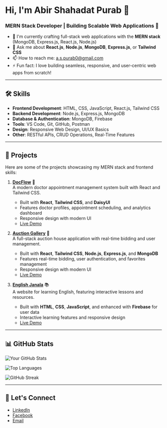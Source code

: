 # Hi, I'm Abir Shahadat Purab 👋

### MERN Stack Developer | Building Scalable Web Applications 🚀

- 🌱 I'm currently crafting full-stack web applications with the **MERN stack** (MongoDB, Express.js, React.js, Node.js)
- 💬 Ask me about **React.js**, **Node.js**, **MongoDB**, **Express.js**, or **Tailwind CSS**
- 📫 How to reach me: [a.s.purab0@gmail.com](mailto:a.s.purab0@gmail.com)
- ⚡ Fun fact: I love building seamless, responsive, and user-centric web apps from scratch!

---

## 🛠️ Skills

- **Frontend Development**: HTML, CSS, JavaScript, React.js, Tailwind CSS
- **Backend Development**: Node.js, Express.js, MongoDB
- **Database & Authentication**: MongoDB, Firebase
- **Tools**: VS Code, Git, GitHub, Postman
- **Design**: Responsive Web Design, UI/UX Basics
- **Other**: RESTful APIs, CRUD Operations, Real-Time Features

---

## 🚀 Projects

Here are some of the projects showcasing my MERN stack and frontend skills:

1. **[DocFlow](https://github.com/Purab2001/DocFlow)** 🏥  
   A modern doctor appointment management system built with React and Tailwind CSS.

   - Built with **React**, **Tailwind CSS**, and **DaisyUI**
   - Features doctor profiles, appointment scheduling, and analytics dashboard
   - Responsive design with modern UI
   - [Live Demo](https://doc-flow.netlify.app/)

2. **[Auction Gallery](https://github.com/Purab2001/Auction-Gallery)** 💸  
   A full-stack auction house application with real-time bidding and user management.

   - Built with **React**, **Tailwind CSS**, **Node.js**, **Express.js**, and **MongoDB**
   - Features real-time bidding, user authentication, and favorites management
   - Responsive design with modern UI
   - [Live Demo](https://a-g-purab.netlify.app/)

3. **[English Janala](https://github.com/Purab2001/English_Janala)** 📚  
   A website for learning English, featuring interactive lessons and resources.

   - Built with **HTML**, **CSS**, **JavaScript**, and enhanced with **Firebase** for user data
   - Interactive learning features and responsive design
   - [Live Demo](https://purab2001.github.io/English_Janala)

---

## 📊 GitHub Stats

![Your GitHub Stats](https://github-readme-stats.vercel.app/api?username=Purab2001&show_icons=true&theme=radical)

![Top Languages](https://github-readme-stats.vercel.app/api/top-langs/?username=Purab2001&layout=compact&theme=radical)

![GitHub Streak](https://github-readme-streak-stats.herokuapp.com/?user=Purab2001&theme=radical)

---

## 🌟 Let's Connect

- [LinkedIn](https://www.linkedin.com/in/abir-shahadat-purab-672bab343/)
- [Facebook](https://www.facebook.com/abir.shahadat.1/)
- [Email](mailto:a.s.purab0@gmail.com)
